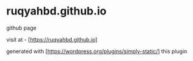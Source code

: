 # ruqyahbd.github.io
github page

visit at  - [https://ruqyahbd.github.io]

generated with [https://wordpress.org/plugins/simply-static/] this plugin
